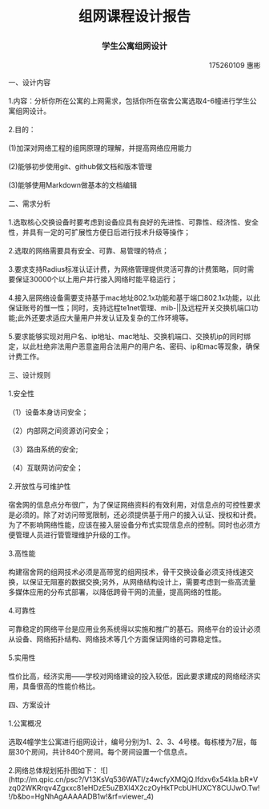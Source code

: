 # <p align="center">组网课程设计报告</p>  
### <p align="center">学生公寓组网设计</p>  
<p align="right">175260109 惠彬</p>
一、设计内容<br/><br/> 
1.内容：分析你所在公寓的上网需求，包括你所在宿舍公寓选取4-6幢进行学生公寓组网设计。<br/><br/> 
2.目的：<br/><br/>
(1)加深对网络工程的组网原理的理解，并提高网络应用能力<br/><br/>
(2)能够初步使用git、github做文档和版本管理<br/><br/>
(3)能够使用Markdown做基本的文档编辑<br/><br/>
二、需求分析<br/><br/>
1.选取核心交换设备时要考虑到设备应具有良好的先进性、可靠性、经济性、安全性，并具有一定的可扩展性方便日后进行技术升级等操作；<br/><br/>
2.选取的网络需要具有安全、可靠、易管理的特点；<br/><br/>
3.要求支持Radius标准认证计费，为网络管理提供灵活可靠的计费策略，同时需要保证30000个以上用户并行接入网络时能平稳运行；<br/><br/>
4.接入层网络设备需要支持基于mac地址802.1x功能和基于端口802.1x功能，以此保证账号的惟一性；同时，支持远程te1net管理、mib-||及远程开关交换机端口功能;此外还要求适应大量用户并发认证及复杂的工作环境等。<br/><br/>
5.要求能够实现对用户名、ip地址、mac地址、交换机端口、交换机ip的同时绑定，以此杜绝非法用户恶意盗用合法用户的用户名、密码、ip和mac等现象，确保计费工作。<br/><br/>
三、设计规则<br/><br/>
1.安全性<br/><br/>
（1）设备本身访问安全；<br/><br/>
（2）内部网之间资源访问安全；<br/><br/>
（3）路由系统的安全;<br/><br/>
（4）互联网访问安全；<br/><br/>
2.开放性与可维护性<br/><br/>
  宿舍网的信息点分布很广，为了保证网络资料的有效利用，对信息点的可控性要求是必须的。除了对访问带宽限制，还必须提供基于用户的接入认证、授权和计费。为了不影响网络性能，应该在接入层设备分布式实现信息点的控制。同时也必须方便管理人员进行管管理维护升级的工作。<br/><br/>
3.高性能<br/><br/>
构建宿舍网的组网技术必须是高带宽的组网技术，骨干交换设备必须支持线速交换，以保证无阻塞的数据交换;另外，从网络结构设计上，需要考虑到一些高流量多媒体应用的分布式部署，以降低跨骨干网的流量，提高网络的性能。<br/><br/>
4.可靠性<br/><br/>
可靠稳定的网络平台是应用业务系统得以实施和推广的基石。网络平台的设计必须从设备、网络拓扑结构、网络技术等几个方面保证网络的可靠稳定性。<br/><br/>
5.实用性<br/><br/>
性价比高，经济实用——学校对网络建设的投入较低，因此要求建成的网络经济实用，具备很高的性能价格比。<br/><br/>
四、方案设计<br/><br/>
1.公寓概况<br/><br/>
选取4幢学生公寓进行组网设计，编号分别为1、2、3、4号楼。每栋楼为7层，每层30个房间，共计840个房间。每个房间设置一个信息点。<br/><br/>
2.网络总体规划拓扑图如下：
![](http://m.qpic.cn/psc?/V13KsVq536WATl/z4wcfyXMQjQ.Ifdxv6x54kIa.bR*Vzq02WKRrqv4Zgxxc81eHDzE5uZBXl4X2czOyHkTPcbUHUXCY8CUJwO.Tw!!/b&bo=HgNhAgAAAAADB1w!&rf=viewer_4)
